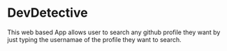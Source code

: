 # DevDetective
This web based App allows user to search any github profile they want by just typing the usernamae of the profile they want to search.
